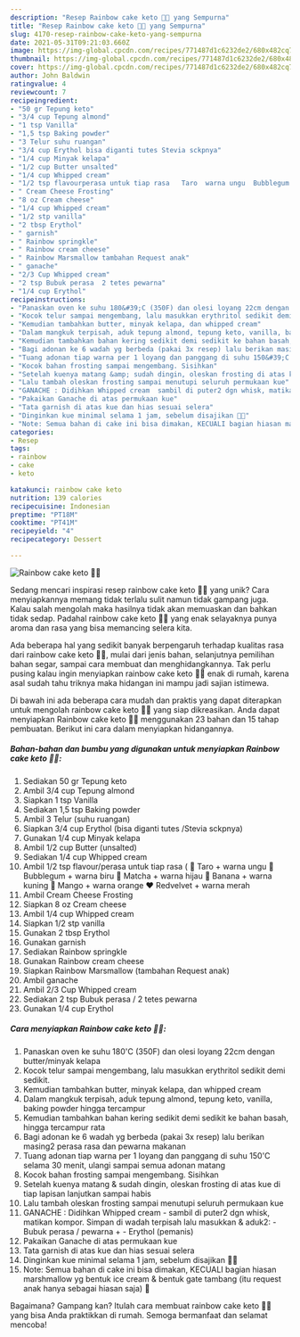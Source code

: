 ```yaml
---
description: "Resep Rainbow cake keto 🌈🎂 yang Sempurna"
title: "Resep Rainbow cake keto 🌈🎂 yang Sempurna"
slug: 4170-resep-rainbow-cake-keto-yang-sempurna
date: 2021-05-31T09:21:03.660Z
image: https://img-global.cpcdn.com/recipes/771487d1c6232de2/680x482cq70/rainbow-cake-keto-🌈🎂-foto-resep-utama.jpg
thumbnail: https://img-global.cpcdn.com/recipes/771487d1c6232de2/680x482cq70/rainbow-cake-keto-🌈🎂-foto-resep-utama.jpg
cover: https://img-global.cpcdn.com/recipes/771487d1c6232de2/680x482cq70/rainbow-cake-keto-🌈🎂-foto-resep-utama.jpg
author: John Baldwin
ratingvalue: 4
reviewcount: 7
recipeingredient:
- "50 gr Tepung keto"
- "3/4 cup Tepung almond"
- "1 tsp Vanilla"
- "1,5 tsp Baking powder"
- "3 Telur suhu ruangan"
- "3/4 cup Erythol bisa diganti tutes Stevia sckpnya"
- "1/4 cup Minyak kelapa"
- "1/2 cup Butter unsalted"
- "1/4 cup Whipped cream"
- "1/2 tsp flavourperasa untuk tiap rasa   Taro  warna ungu  Bubblegum  warna biru  Matcha  warna hijau  Banana  warna kuning  Mango  warna orange  Redvelvet  warna merah"
- " Cream Cheese Frosting"
- "8 oz Cream cheese"
- "1/4 cup Whipped cream"
- "1/2 stp vanilla"
- "2 tbsp Erythol"
- " garnish"
- " Rainbow springkle"
- " Rainbow cream cheese"
- " Rainbow Marsmallow tambahan Request anak"
- " ganache"
- "2/3 Cup Whipped cream"
- "2 tsp Bubuk perasa  2 tetes pewarna"
- "1/4 cup Erythol"
recipeinstructions:
- "Panaskan oven ke suhu 180&#39;C (350F) dan olesi loyang 22cm dengan butter/minyak kelapa"
- "Kocok telur sampai mengembang, lalu masukkan erythritol sedikit demi sedikit."
- "Kemudian tambahkan butter, minyak kelapa, dan whipped cream"
- "Dalam mangkuk terpisah, aduk tepung almond, tepung keto, vanilla, baking powder hingga tercampur"
- "Kemudian tambahkan bahan kering sedikit demi sedikit ke bahan basah, hingga tercampur rata"
- "Bagi adonan ke 6 wadah yg berbeda (pakai 3x resep) lalu berikan masing2 perasa rasa dan pewarna makanan"
- "Tuang adonan tiap warna per 1 loyang dan panggang di suhu 150&#39;C selama 30 menit, ulangi sampai semua adonan matang"
- "Kocok bahan frosting sampai mengembang. Sisihkan"
- "Setelah kuenya matang &amp; sudah dingin, oleskan frosting di atas kue di tiap lapisan lanjutkan sampai habis"
- "Lalu tambah oleskan frosting sampai menutupi seluruh permukaan kue"
- "GANACHE : Didihkan Whipped cream  sambil di puter2 dgn whisk, matikan kompor. Simpan di wadah terpisah lalu masukkan &amp; aduk2: Bubuk perasa / pewarna +  Erythol (pemanis)"
- "Pakaikan Ganache di atas permukaan kue"
- "Tata garnish di atas kue dan hias sesuai selera"
- "Dinginkan kue minimal selama 1 jam, sebelum disajikan 🍰🎂"
- "Note: Semua bahan di cake ini bisa dimakan, KECUALI bagian hiasan marshmallow yg bentuk ice cream &amp; bentuk gate tambang (itu request anak hanya sebagai hiasan saja) 🤗"
categories:
- Resep
tags:
- rainbow
- cake
- keto

katakunci: rainbow cake keto 
nutrition: 139 calories
recipecuisine: Indonesian
preptime: "PT18M"
cooktime: "PT41M"
recipeyield: "4"
recipecategory: Dessert

---
```



![Rainbow cake keto 🌈🎂](https://img-global.cpcdn.com/recipes/771487d1c6232de2/680x482cq70/rainbow-cake-keto-🌈🎂-foto-resep-utama.jpg)

Sedang mencari inspirasi resep rainbow cake keto 🌈🎂 yang unik? Cara menyiapkannya memang tidak terlalu sulit namun tidak gampang juga. Kalau salah mengolah maka hasilnya tidak akan memuaskan dan bahkan tidak sedap. Padahal rainbow cake keto 🌈🎂 yang enak selayaknya punya aroma dan rasa yang bisa memancing selera kita.

Ada beberapa hal yang sedikit banyak berpengaruh terhadap kualitas rasa dari rainbow cake keto 🌈🎂, mulai dari jenis bahan, selanjutnya pemilihan bahan segar, sampai cara membuat dan menghidangkannya. Tak perlu pusing kalau ingin menyiapkan rainbow cake keto 🌈🎂 enak di rumah, karena asal sudah tahu triknya maka hidangan ini mampu jadi sajian istimewa.




Di bawah ini ada beberapa cara mudah dan praktis yang dapat diterapkan untuk mengolah rainbow cake keto 🌈🎂 yang siap dikreasikan. Anda dapat menyiapkan Rainbow cake keto 🌈🎂 menggunakan 23 bahan dan 15 tahap pembuatan. Berikut ini cara dalam menyiapkan hidangannya.

<!--inarticleads1-->

##### Bahan-bahan dan bumbu yang digunakan untuk menyiapkan Rainbow cake keto 🌈🎂:

1. Sediakan 50 gr Tepung keto
1. Ambil 3/4 cup Tepung almond
1. Siapkan 1 tsp Vanilla
1. Sediakan 1,5 tsp Baking powder
1. Ambil 3 Telur (suhu ruangan)
1. Siapkan 3/4 cup Erythol (bisa diganti tutes /Stevia sckpnya)
1. Gunakan 1/4 cup Minyak kelapa
1. Ambil 1/2 cup Butter (unsalted)
1. Sediakan 1/4 cup Whipped cream
1. Ambil 1/2 tsp flavour/perasa untuk tiap rasa ( 💜 Taro + warna ungu 💙 Bubblegum + warna biru 💚 Matcha + warna hijau 💛 Banana + warna kuning 🧡 Mango + warna orange ❤️ Redvelvet + warna merah
1. Ambil  Cream Cheese Frosting
1. Siapkan 8 oz Cream cheese
1. Ambil 1/4 cup Whipped cream
1. Siapkan 1/2 stp vanilla
1. Gunakan 2 tbsp Erythol
1. Gunakan  garnish
1. Sediakan  Rainbow springkle
1. Gunakan  Rainbow cream cheese
1. Siapkan  Rainbow Marsmallow (tambahan Request anak)
1. Ambil  ganache
1. Ambil 2/3 Cup Whipped cream
1. Sediakan 2 tsp Bubuk perasa / 2 tetes pewarna
1. Gunakan 1/4 cup Erythol




<!--inarticleads2-->

##### Cara menyiapkan Rainbow cake keto 🌈🎂:

1. Panaskan oven ke suhu 180&#39;C (350F) dan olesi loyang 22cm dengan butter/minyak kelapa
1. Kocok telur sampai mengembang, lalu masukkan erythritol sedikit demi sedikit.
1. Kemudian tambahkan butter, minyak kelapa, dan whipped cream
1. Dalam mangkuk terpisah, aduk tepung almond, tepung keto, vanilla, baking powder hingga tercampur
1. Kemudian tambahkan bahan kering sedikit demi sedikit ke bahan basah, hingga tercampur rata
1. Bagi adonan ke 6 wadah yg berbeda (pakai 3x resep) lalu berikan masing2 perasa rasa dan pewarna makanan
1. Tuang adonan tiap warna per 1 loyang dan panggang di suhu 150&#39;C selama 30 menit, ulangi sampai semua adonan matang
1. Kocok bahan frosting sampai mengembang. Sisihkan
1. Setelah kuenya matang &amp; sudah dingin, oleskan frosting di atas kue di tiap lapisan lanjutkan sampai habis
1. Lalu tambah oleskan frosting sampai menutupi seluruh permukaan kue
1. GANACHE : Didihkan Whipped cream  - sambil di puter2 dgn whisk, matikan kompor. Simpan di wadah terpisah lalu masukkan &amp; aduk2: - Bubuk perasa / pewarna +  - Erythol (pemanis)
1. Pakaikan Ganache di atas permukaan kue
1. Tata garnish di atas kue dan hias sesuai selera
1. Dinginkan kue minimal selama 1 jam, sebelum disajikan 🍰🎂
1. Note: Semua bahan di cake ini bisa dimakan, KECUALI bagian hiasan marshmallow yg bentuk ice cream &amp; bentuk gate tambang (itu request anak hanya sebagai hiasan saja) 🤗




Bagaimana? Gampang kan? Itulah cara membuat rainbow cake keto 🌈🎂 yang bisa Anda praktikkan di rumah. Semoga bermanfaat dan selamat mencoba!
